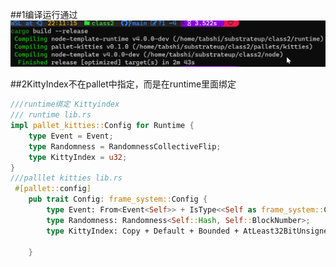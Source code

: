##1编译运行通过
![image](https://github.com/enginefuture/substrateup/blob/main/class2/%E8%BF%90%E8%A1%8C%E6%88%AA%E5%9B%BE1.png)

##2KittyIndex不在pallet中指定，而是在runtime里面绑定
```rust
///runtime绑定 Kittyindex
/// runtime lib.rs
impl pallet_kitties::Config for Runtime {
	type Event = Event;
	type Randomness = RandomnessCollectiveFlip;
	type KittyIndex = u32;
}
///palllet kitties lib.rs
 #[pallet::config]
    pub trait Config: frame_system::Config {
        type Event: From<Event<Self>> + IsType<<Self as frame_system::Config>::Event>;
        type Randomness: Randomness<Self::Hash, Self::BlockNumber>;
        type KittyIndex: Copy + Default + Bounded + AtLeast32BitUnsigned + Parameter + MaxEncodedLen;
        
    }

```

